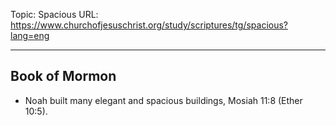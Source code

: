 Topic: Spacious
URL: https://www.churchofjesuschrist.org/study/scriptures/tg/spacious?lang=eng

---

## Book of Mormon

- Noah built many elegant and spacious buildings, Mosiah 11:8 (Ether 10:5).


